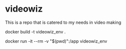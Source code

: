 # videowiz
This is a repo that is catered to my needs in video making

docker build -t videowiz_env .

docker run -it --rm -v "$(pwd)":/app videowiz_env